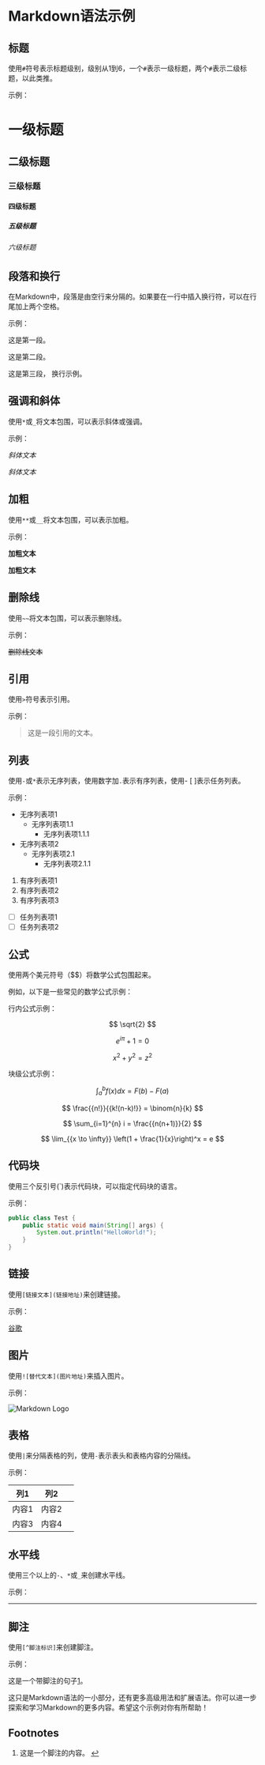 # Markdown语法示例

## 标题

使用`#`符号表示标题级别，级别从1到6，一个`#`表示一级标题，两个`#`表示二级标题，以此类推。

示例：

# 一级标题

## 二级标题

### 三级标题

#### 四级标题

##### 五级标题

###### 六级标题

## 段落和换行

在Markdown中，段落是由空行来分隔的。如果要在一行中插入换行符，可以在行尾加上两个空格。

示例：

这是第一段。

这是第二段。

这是第三段，
换行示例。

## 强调和斜体

使用`*`或`_`将文本包围，可以表示斜体或强调。

示例：

*斜体文本*

*斜体文本*

## 加粗

使用`**`或`__`将文本包围，可以表示加粗。

示例：

**加粗文本**

**加粗文本**

## 删除线

使用`~~`将文本包围，可以表示删除线。

示例：

~~删除线文本~~

## 引用

使用`>`符号表示引用。

示例：

> 这是一段引用的文本。

## 列表

使用`-`或`*`表示无序列表，使用数字加`.`表示有序列表，使用- [ ]表示任务列表。

示例：

- 无序列表项1
  - 无序列表项1.1
    - 无序列表项1.1.1
- 无序列表项2
  - 无序列表项2.1
    - 无序列表项2.1.1

1. 有序列表项1
2. 有序列表项2
3. 有序列表项3

- [ ] 任务列表项1
- [ ] 任务列表项2

## 公式

使用两个美元符号（$$）将数学公式包围起来。

例如，以下是一些常见的数学公式示例：

行内公式示例：

$$
\sqrt{2}
$$

$$
e^{i\pi} + 1 = 0
$$

$$
x^2 + y^2 = z^2
$$

块级公式示例：

$$
\int_a^b f(x) dx = F(b) - F(a)
$$

$$
\frac{{n!}}{{k!(n-k)!}} = \binom{n}{k}
$$

$$
\sum_{i=1}^{n} i = \frac{{n(n+1)}}{2}
$$

$$
\lim_{{x \to \infty}} \left(1 + \frac{1}{x}\right)^x = e
$$

## 代码块

使用三个反引号(`)表示代码块，可以指定代码块的语言。

示例：

```java
public class Test {
    public static void main(String[] args) {
        System.out.println("HelloWorld!");
    }
}
```

## 链接

使用`[链接文本](链接地址)`来创建链接。

示例：

[谷歌](https://www.google.com/)

## 图片

使用`![替代文本](图片地址)`来插入图片。

示例：

![Markdown Logo](image/markdown.png)

## 表格

使用`|`来分隔表格的列，使用`-`表示表头和表格内容的分隔线。

示例：

| 列1   | 列2   |      |
| ----- | ----- | ---- |
| 内容1 | 内容2 |      |
| 内容3 | 内容4 |      |

## 水平线

使用三个以上的`-`、`*`或`_`来创建水平线。

示例：

------

## 脚注

使用`[^脚注标识]`来创建脚注。

示例：

这是一个带脚注的句子[1](https://www.google.com/)。

这只是Markdown语法的一小部分，还有更多高级用法和扩展语法。你可以进一步探索和学习Markdown的更多内容。希望这个示例对你有所帮助！

## Footnotes

1. 这是一个脚注的内容。 [↩](https://www.google.com/)
